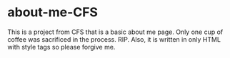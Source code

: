 # about-me-CFS
This is a project from CFS that is a basic about me page. Only one cup of coffee was sacrificed in the process. RIP.
Also, it is written in only HTML with style tags so please forgive me.
